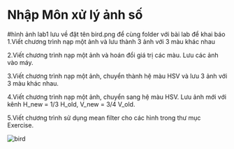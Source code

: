 # Nhập Môn xử lý ảnh số
#hình ảnh lab1 lưu về đặt tên bird.png để cùng folder với bài lab để khai báo 
1.Viết chương trình nạp một ảnh và lưu thành 3 ảnh với 3 màu khác nhau

2.Viết chương trình nạp một ảnh và hoán đổi giá trị các màu. Lưu các ảnh vào máy.

3.Viết chương trình nạp một ảnh, chuyển thành hệ màu HSV và lưu 3 ảnh với 3 màu khác nhau.

4.Viết chương trình nạp một ảnh, chuyển sang hệ màu HSV. Lưu ảnh mới với kênh H_new = 1/3 H_old, V_new = 3/4 V_old.

5.Viết chương trình sử dụng mean filter cho các hình trong thư mục Exercise.


![bird](https://github.com/user-attachments/assets/db9a1825-5bac-4311-b2d6-28bc34f5962f)
